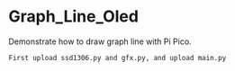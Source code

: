 # Graph_Line_Oled

Demonstrate how to draw graph line with Pi Pico.

```
First upload ssd1306.py and gfx.py, and upload main.py
```


